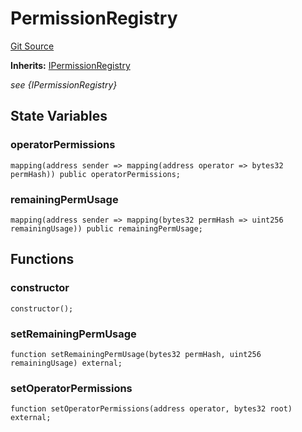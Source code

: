 # PermissionRegistry
[Git Source](https://github.com/permissivelabs/core/blob/ffc718211b4e17bab264d162220cde08c464a11c/src/core/PermissionRegistry.sol)

**Inherits:**
[IPermissionRegistry](/src/interfaces/IPermissionRegistry.sol/interface.IPermissionRegistry.md)

*see {IPermissionRegistry}*


## State Variables
### operatorPermissions

```solidity
mapping(address sender => mapping(address operator => bytes32 permHash)) public operatorPermissions;
```


### remainingPermUsage

```solidity
mapping(address sender => mapping(bytes32 permHash => uint256 remainingUsage)) public remainingPermUsage;
```


## Functions
### constructor


```solidity
constructor();
```

### setRemainingPermUsage


```solidity
function setRemainingPermUsage(bytes32 permHash, uint256 remainingUsage) external;
```

### setOperatorPermissions


```solidity
function setOperatorPermissions(address operator, bytes32 root) external;
```

